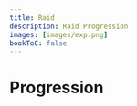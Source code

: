 ```yaml
---
title: Raid
description: Raid Progression
images: [images/exp.png]
bookToC: false
---
```


# Progression
